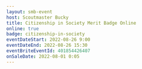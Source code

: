```yaml
---
layout: smb-event
host: Scoutmaster Bucky
title: Citizenship in Society Merit Badge Online
online: true
badge: citizenship-in-society
eventDateStart: 2022-08-26 9:00
eventDateEnd: 2022-08-26 15:30
eventBriteEventId: 401854426407
onSaleDate: 2022-08-01 0:05
---
```

